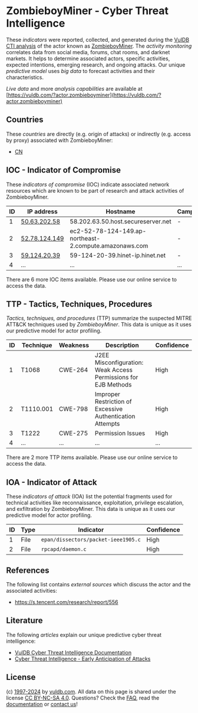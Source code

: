 # ZombieboyMiner - Cyber Threat Intelligence

These _indicators_ were reported, collected, and generated during the [VulDB CTI analysis](https://vuldb.com/?kb.cti) of the actor known as [ZombieboyMiner](https://vuldb.com/?actor.zombieboyminer). The _activity monitoring_ correlates data from social media, forums, chat rooms, and darknet markets. It helps to determine associated actors, specific activities, expected intentions, emerging research, and ongoing attacks. Our unique _predictive model_ uses _big data_ to forecast activities and their characteristics.

_Live data_ and more _analysis capabilities_ are available at [https://vuldb.com/?actor.zombieboyminer](https://vuldb.com/?actor.zombieboyminer)

## Countries

These _countries_ are directly (e.g. origin of attacks) or indirectly (e.g. access by proxy) associated with ZombieboyMiner:

* [CN](https://vuldb.com/?country.cn)

## IOC - Indicator of Compromise

These _indicators of compromise_ (IOC) indicate associated network resources which are known to be part of research and attack activities of ZombieboyMiner.

ID | IP address | Hostname | Campaign | Confidence
-- | ---------- | -------- | -------- | ----------
1 | [50.63.202.58](https://vuldb.com/?ip.50.63.202.58) | 58.202.63.50.host.secureserver.net | - | High
2 | [52.78.124.149](https://vuldb.com/?ip.52.78.124.149) | ec2-52-78-124-149.ap-northeast-2.compute.amazonaws.com | - | Medium
3 | [59.124.20.39](https://vuldb.com/?ip.59.124.20.39) | 59-124-20-39.hinet-ip.hinet.net | - | High
4 | ... | ... | ... | ...

There are 6 more IOC items available. Please use our online service to access the data.

## TTP - Tactics, Techniques, Procedures

_Tactics, techniques, and procedures_ (TTP) summarize the suspected MITRE ATT&CK techniques used by _ZombieboyMiner_. This data is unique as it uses our predictive model for actor profiling.

ID | Technique | Weakness | Description | Confidence
-- | --------- | -------- | ----------- | ----------
1 | T1068 | CWE-264 | J2EE Misconfiguration: Weak Access Permissions for EJB Methods | High
2 | T1110.001 | CWE-798 | Improper Restriction of Excessive Authentication Attempts | High
3 | T1222 | CWE-275 | Permission Issues | High
4 | ... | ... | ... | ...

There are 2 more TTP items available. Please use our online service to access the data.

## IOA - Indicator of Attack

These _indicators of attack_ (IOA) list the potential fragments used for technical activities like reconnaissance, exploitation, privilege escalation, and exfiltration by ZombieboyMiner. This data is unique as it uses our predictive model for actor profiling.

ID | Type | Indicator | Confidence
-- | ---- | --------- | ----------
1 | File | `epan/dissectors/packet-ieee1905.c` | High
2 | File | `rpcapd/daemon.c` | High

## References

The following list contains _external sources_ which discuss the actor and the associated activities:

* https://s.tencent.com/research/report/556

## Literature

The following _articles_ explain our unique predictive cyber threat intelligence:

* [VulDB Cyber Threat Intelligence Documentation](https://vuldb.com/?kb.cti)
* [Cyber Threat Intelligence - Early Anticipation of Attacks](https://www.scip.ch/en/?labs.20201022)

## License

(c) [1997-2024](https://vuldb.com/?kb.changelog) by [vuldb.com](https://vuldb.com/?kb.about). All data on this page is shared under the license [CC BY-NC-SA 4.0](https://creativecommons.org/licenses/by-nc-sa/4.0/). Questions? Check the [FAQ](https://vuldb.com/?kb.faq), read the [documentation](https://vuldb.com/?kb) or [contact us](https://vuldb.com/?contact)!
